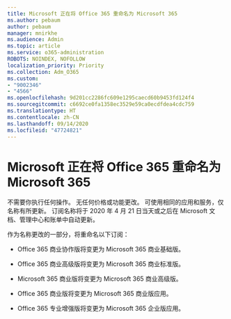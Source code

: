 ```yaml
---
title: Microsoft 正在将 Office 365 重命名为 Microsoft 365
ms.author: pebaum
author: pebaum
manager: mnirkhe
ms.audience: Admin
ms.topic: article
ms.service: o365-administration
ROBOTS: NOINDEX, NOFOLLOW
localization_priority: Priority
ms.collection: Adm_O365
ms.custom:
- "9002346"
- "4566"
ms.openlocfilehash: 9d201cc2286fc609e1295caecd60b9453fd124f4
ms.sourcegitcommit: c6692ce0fa1358ec3529e59ca0ecdfdea4cdc759
ms.translationtype: HT
ms.contentlocale: zh-CN
ms.lasthandoff: 09/14/2020
ms.locfileid: "47724821"
---
```

# <a name="microsoft-is-renaming-office-365-to-microsoft-365"></a>Microsoft 正在将 Office 365 重命名为 Microsoft 365

不需要你执行任何操作。 无任何价格或功能更改。 可使用相同的应用和服务，仅名称有所更新。 订阅名称将于 2020 年 4 月 21 日当天或之后在 Microsoft 文档、管理中心和账单中自动更新。

作为名称更改的一部分，将重命名以下订阅：

- Office 365 商业协作版将变更为 Microsoft 365 商业基础版。

- Office 365 商业高级版将变更为 Microsoft 365 商业标准版。

- Microsoft 365 商业版将变更为 Microsoft 365 商业高级版。

- Office 365 商业版将变更为 Microsoft 365 商业版应用。

- Office 365 专业增强版将变更为 Microsoft 365 企业版应用。
